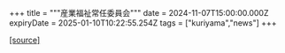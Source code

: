 +++
title = """産業福祉常任委員会"""
date = 2024-11-07T15:00:00.000Z
expiryDate = 2025-01-10T10:22:55.254Z
tags = ["kuriyama","news"]
+++


[[source]](https://www.town.kuriyama.hokkaido.jp/site/gikai/29413.html)
